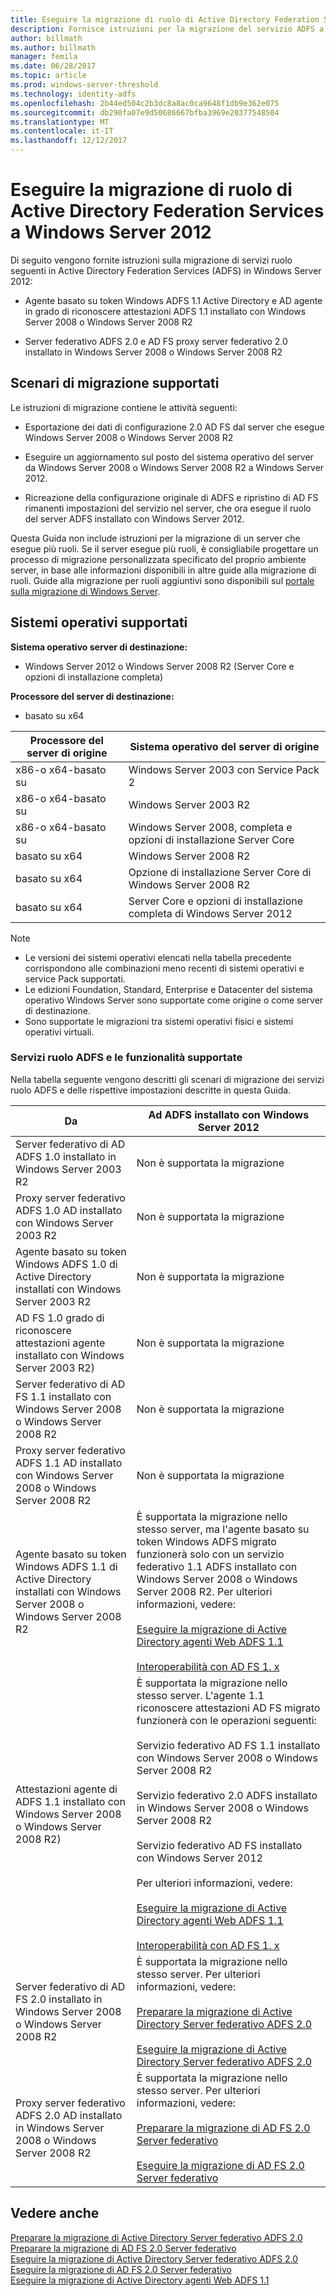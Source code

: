 ```yaml
---
title: Eseguire la migrazione di ruolo di Active Directory Federation Services a Windows Server 2012
description: Fornisce istruzioni per la migrazione del servizio ADFS a Windows Server 2012.
author: billmath
ms.author: billmath
manager: femila
ms.date: 06/28/2017
ms.topic: article
ms.prod: windows-server-threshold
ms.technology: identity-adfs
ms.openlocfilehash: 2b44ed504c2b3dc8a8ac0ca9648f1db9e362e075
ms.sourcegitcommit: db290fa07e9d50686667bfba3969e20377548504
ms.translationtype: MT
ms.contentlocale: it-IT
ms.lasthandoff: 12/12/2017
---
```

# <a name="migrate-active-directory-federation-services-role-services-to-windows-server-2012"></a>Eseguire la migrazione di ruolo di Active Directory Federation Services a Windows Server 2012

Di seguito vengono fornite istruzioni sulla migrazione di servizi ruolo seguenti in Active Directory Federation Services (ADFS) in Windows Server 2012:  
  
-   Agente basato su token Windows ADFS 1.1 Active Directory e AD agente in grado di riconoscere attestazioni ADFS 1.1 installato con Windows Server 2008 o Windows Server 2008 R2  
  
-   Server federativo ADFS 2.0 e AD FS proxy server federativo 2.0 installato in Windows Server 2008 o Windows Server 2008 R2    
  
## <a name="supported-migration-scenarios"></a>Scenari di migrazione supportati  
 Le istruzioni di migrazione contiene le attività seguenti:  
  
-   Esportazione dei dati di configurazione 2.0 AD FS dal server che esegue Windows Server 2008 o Windows Server 2008 R2  
  
-   Eseguire un aggiornamento sul posto del sistema operativo del server da Windows Server 2008 o Windows Server 2008 R2 a Windows Server 2012.
  
-   Ricreazione della configurazione originale di ADFS e ripristino di AD FS rimanenti impostazioni del servizio nel server, che ora esegue il ruolo del server ADFS installato con Windows Server 2012.  
  
 Questa Guida non include istruzioni per la migrazione di un server che esegue più ruoli. Se il server esegue più ruoli, è consigliabile progettare un processo di migrazione personalizzata specificato del proprio ambiente server, in base alle informazioni disponibili in altre guide alla migrazione di ruoli. Guide alla migrazione per ruoli aggiuntivi sono disponibili sul [portale sulla migrazione di Windows Server](https://go.microsoft.com/fwlink/?LinkId=247608).  
  
## <a name="supported-operating-systems"></a>Sistemi operativi supportati  
 **Sistema operativo server di destinazione:**  
  

-  Windows Server 2012 o Windows Server 2008 R2 (Server Core e opzioni di installazione completa)  
  
 **Processore del server di destinazione:**  
  

-  basato su x64  
  
|Processore del server di origine|Sistema operativo del server di origine|  
|-----|-----|  
|x86-o x64-basato su|Windows Server 2003 con Service Pack 2|  
|x86-o x64-basato su|Windows Server 2003 R2|  
|x86-o x64-basato su|Windows Server 2008, completa e opzioni di installazione Server Core|  
|basato su x64|Windows Server 2008 R2|  
|basato su x64|Opzione di installazione Server Core di Windows Server 2008 R2|  
|basato su x64|Server Core e opzioni di installazione completa di Windows Server 2012|  
  
> [!NOTE]
>  -   Le versioni dei sistemi operativi elencati nella tabella precedente corrispondono alle combinazioni meno recenti di sistemi operativi e service Pack supportati.  
> -   Le edizioni Foundation, Standard, Enterprise e Datacenter del sistema operativo Windows Server sono supportate come origine o come server di destinazione.  
> -   Sono supportate le migrazioni tra sistemi operativi fisici e sistemi operativi virtuali.  
  
### <a name="supported-ad-fs-role-services-and-features"></a>Servizi ruolo ADFS e le funzionalità supportate  
 Nella tabella seguente vengono descritti gli scenari di migrazione dei servizi ruolo ADFS e delle rispettive impostazioni descritte in questa Guida.  
  
|Da|Ad ADFS installato con Windows Server 2012|  
|----------|-----|  
|Server federativo di AD ADFS 1.0 installato in Windows Server 2003 R2|Non è supportata la migrazione|  
|Proxy server federativo ADFS 1.0 AD installato con Windows Server 2003 R2|Non è supportata la migrazione|  
|Agente basato su token Windows ADFS 1.0 di Active Directory installati con Windows Server 2003 R2|Non è supportata la migrazione|  
|AD FS 1.0 grado di riconoscere attestazioni agente installato con Windows Server 2003 R2)|Non è supportata la migrazione|  
|Server federativo di AD FS 1.1 installato con Windows Server 2008 o Windows Server 2008 R2|Non è supportata la migrazione|  
|Proxy server federativo ADFS 1.1 AD installato con Windows Server 2008 o Windows Server 2008 R2|Non è supportata la migrazione|  
|Agente basato su token Windows ADFS 1.1 di Active Directory installati con Windows Server 2008 o Windows Server 2008 R2|È supportata la migrazione nello stesso server, ma l'agente basato su token Windows ADFS migrato funzionerà solo con un servizio federativo 1.1 ADFS installato con Windows Server 2008 o Windows Server 2008 R2. Per ulteriori informazioni, vedere:<br /><br /> [Eseguire la migrazione di Active Directory agenti Web ADFS 1.1](migrate-the-ad-fs-web-agent.md)<br /><br /> [Interoperabilità con AD FS 1. x](Interoperating-with-AD-FS-1.x.md)|  
|Attestazioni agente di ADFS 1.1 installato con Windows Server 2008 o Windows Server 2008 R2)|È supportata la migrazione nello stesso server. L'agente 1.1 riconoscere attestazioni AD FS migrato funzionerà con le operazioni seguenti:<br /><br /> Servizio federativo AD FS 1.1 installato con Windows Server 2008 o Windows Server 2008 R2<br /><br /> Servizio federativo 2.0 ADFS installato in Windows Server 2008 o Windows Server 2008 R2<br /><br /> Servizio federativo AD FS installato con Windows Server 2012<br /><br /> Per ulteriori informazioni, vedere:<br /><br /> [Eseguire la migrazione di Active Directory agenti Web ADFS 1.1](migrate-the-ad-fs-web-agent.md)<br /><br /> [Interoperabilità con AD FS 1. x](Interoperating-with-AD-FS-1.x.md)|  
|Server federativo di AD FS 2.0 installato in Windows Server 2008 o Windows Server 2008 R2|È supportata la migrazione nello stesso server. Per ulteriori informazioni, vedere:<br /><br /> [Preparare la migrazione di Active Directory Server federativo ADFS 2.0](prepare-to-migrate-ad-fs-fed-server.md)<br /><br /> [Eseguire la migrazione di Active Directory Server federativo ADFS 2.0](migrate-the-ad-fs-fed-server.md)|  
|Proxy server federativo ADFS 2.0 AD installato in Windows Server 2008 o Windows Server 2008 R2|È supportata la migrazione nello stesso server.  Per ulteriori informazioni, vedere:<br /><br /> [Preparare la migrazione di AD FS 2.0 Server federativo](prepare-to-migrate-ad-fs-fed-proxy.md)<br /><br /> [Eseguire la migrazione di AD FS 2.0 Server federativo](migrate-the-ad-fs-2-fed-server-proxy.md)|  
  
## <a name="see-also"></a>Vedere anche  
 [Preparare la migrazione di Active Directory Server federativo ADFS 2.0](prepare-to-migrate-ad-fs-fed-server.md)   
 [Preparare la migrazione di AD FS 2.0 Server federativo](prepare-to-migrate-ad-fs-fed-proxy.md)   
 [Eseguire la migrazione di Active Directory Server federativo ADFS 2.0](migrate-the-ad-fs-fed-server.md)   
 [Eseguire la migrazione di AD FS 2.0 Server federativo](migrate-the-ad-fs-2-fed-server-proxy.md)   
 [Eseguire la migrazione di Active Directory agenti Web ADFS 1.1](migrate-the-ad-fs-web-agent.md)